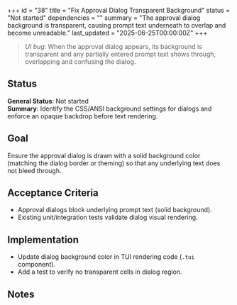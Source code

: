 +++
id = "38"
title = "Fix Approval Dialog Transparent Background"
status = "Not started"
dependencies = ""
summary = "The approval dialog background is transparent, causing prompt text underneath to overlap and become unreadable."
last_updated = "2025-06-25T00:00:00Z"
+++

> *UI bug:* When the approval dialog appears, its background is transparent and any partially entered prompt text shows through, overlapping and confusing the dialog.

## Status

**General Status**: Not started  
**Summary**: Identify the CSS/ANSI background settings for dialogs and enforce an opaque backdrop before text rendering.

## Goal

Ensure the approval dialog is drawn with a solid background color (matching the dialog border or theming) so that any underlying text does not bleed through.

## Acceptance Criteria

- Approval dialogs block underlying prompt text (solid background).
- Existing unit/integration tests validate dialog visual rendering.

## Implementation

- Update dialog background color in TUI rendering code (`.tui` component).
- Add a test to verify no transparent cells in dialog region.

## Notes

<!-- Any implementation notes -->

